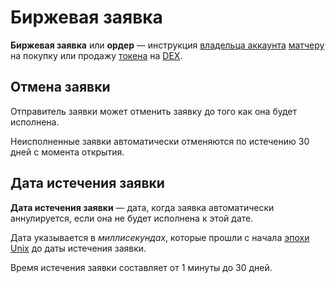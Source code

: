# Биржевая заявка

**Биржевая заявка** или **ордер** — инструкция [владельца аккаунта](/blockchain/account.md) [матчеру](/waves-node/extensions/matcher.md) на покупку или продажу [токена](/blockchain/token.md) на [DEX](/waves-dex/about-waves-dex.md).

## Отмена заявки

Отправитель заявки может отменить заявку до того как она будет исполнена.

Неисполненные заявки автоматически отменяются по истечению 30 дней с момента открытия.

## Дата истечения заявки

**Дата истечения заявки** — дата, когда заявка автоматически аннулируется, если она не будет исполнена к этой дате.

Дата указывается в _миллисекундах_, которые прошли с начала [эпохи Unix](https://ru.wikipedia.org/wiki/Unix-время) до даты истечения заявки.

Время истечения заявки составляет от 1 минуты до 30 дней.
